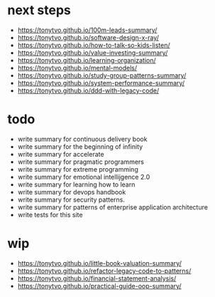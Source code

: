 # next steps
- https://tonytvo.github.io/100m-leads-summary/
- https://tonytvo.github.io/software-design-x-ray/
- https://tonytvo.github.io/how-to-talk-so-kids-listen/
- https://tonytvo.github.io/value-investing-summary/
- https://tonytvo.github.io/learning-organization/
- https://tonytvo.github.io/mental-models/
- https://tonytvo.github.io/study-group-patterns-summary/
- https://tonytvo.github.io/system-performance-summary/
- https://tonytvo.github.io/ddd-with-legacy-code/


# todo
- write summary for continuous delivery book
- write summary for the beginning of infinity
- write summary for accelerate
- write summary for pragmatic programmers
- write summary for extreme programming
- write summary for emotional intellijgence 2.0
- write summary for learning how to learn
- write summary for devops handbook
- write summary for security patterns.
- write summary for patterns of enterprise application architecture
- write tests for this site

# wip
- https://tonytvo.github.io/little-book-valuation-summary/
- https://tonytvo.github.io/refactor-legacy-code-to-patterns/
- https://tonytvo.github.io/financial-statement-analysis/
- https://tonytvo.github.io/practical-guide-oop-summary/
